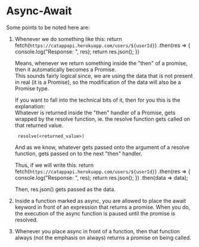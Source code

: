 # Async-Await

Some points to be noted here are:
1. Whenever we do something like this: 
        return fetch(`https://catappapi.herokuapp.com/users/${userId}`)
                .then(res => {
                    console.log("Response: ", res);
                    return res.json();
                })


    Means, whenever we return something inside the "then" of a promise, then it automatically becomes a Promise.  
    This sounds fairly logical since, we are using the data that is not present in real (it is a Promise), so the modification of the data will also be a Promise type.  

    If you want to fall into the technical bits of it, then for you this is the explanation:  
    Whatever is returned inside the "then" handler of a Promise, gets wrapped by the resolve function, ie. the resolve function gets called on that returned value.

        resolve(<returned_value>)

    And as we know, whatever gets passed onto the argument of a resolve function, gets passed on to the next "then" handler.

    Thus, if we will write this:
        return fetch(`https://catappapi.herokuapp.com/users/${userId}`)
                .then(res => {
                    console.log("Response: ", res);
                    return res.json();
                })
                .then(data => data);

    Then, res.json() gets passed as the data.


2. Inside a function marked as async, you are allowed to place the await keyword in front of an expression that returns a promise. When you do, the execution of the async function is paused until the promise is resolved.


3. Whenever you place async in front of a function, then that function always (not the emphasis on always) returns a promise on being called.         
       
